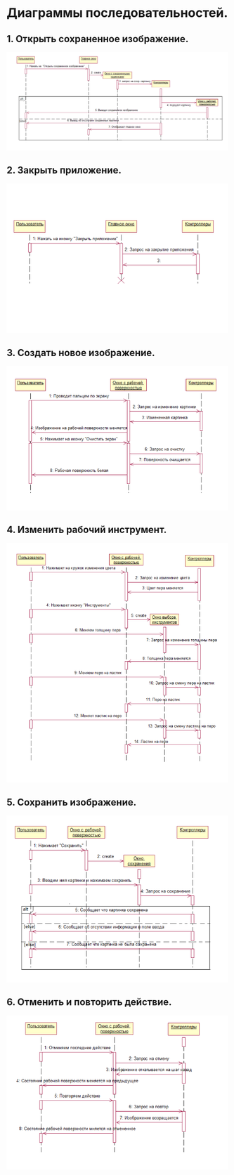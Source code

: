 # Диаграммы последовательностей.
## 1. Открыть сохраненное изображение.
![](diagramsImg/SecDownload.png)

## 2. Закрыть приложение.
![](diagramsImg/SecClose.png)

## 3. Создать новое изображение.
![](diagramsImg/SecNewImg.png)

## 4. Изменить рабочий инструмент.
![](diagramsImg/SecChangeTool.png)

## 5. Сохранить изображение.
![](diagramsImg/SecSave.png)

## 6. Отменить и повторить действие.
![](diagramsImg/SecAct.png)
